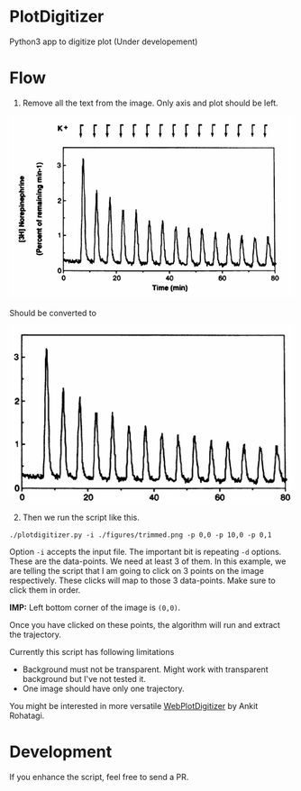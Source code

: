 # PlotDigitizer

Python3 app to digitize plot (Under developement)

# Flow

1. Remove all the text from the image. Only axis and plot should be left.

![](./figures/original.png)

Should be converted to 

![](./figures/trimmed.png)

2. Then we run the script like this.

```
./plotdigitizer.py -i ./figures/trimmed.png -p 0,0 -p 10,0 -p 0,1
```

Option `-i` accepts the input file. The important bit is repeating `-d` options.
These are the data-points. We need at least 3 of them. In this example, we are
telling the script that I am going to click on 3 points on the image
respectively.  These clicks will map to those 3 data-points. Make sure to click
them in order. 

__IMP:__ Left bottom corner of the  image is `(0,0)`. 

Once you have clicked on these points, the algorithm will run and extract the
trajectory. 

Currently this script has following limitations 

- Background must not be transparent. Might work with transparent background but
  I've not tested it.
- One image should have only one trajectory.

You might be interested in more versatile
[WebPlotDigitizer](https://automeris.io/WebPlotDigitizer/) by Ankit Rohatagi.

# Development

If you enhance the script, feel free to send a PR.
